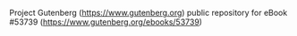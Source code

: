 Project Gutenberg (https://www.gutenberg.org) public repository for
eBook #53739 (https://www.gutenberg.org/ebooks/53739)
